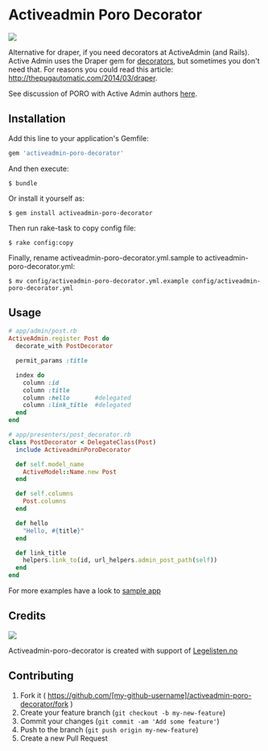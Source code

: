 # Activeadmin Poro Decorator

![](https://travis-ci.org/kiote/activeadmin-poro-decorator.svg?branch=master)

Alternative for draper, if you need decorators at ActiveAdmin (and Rails).
Active Admin uses the Draper gem for [decorators](http://activeadmin.info/docs/11-decorators.html), but sometimes you don't need that.
For reasons you could read this article: http://thepugautomatic.com/2014/03/draper.

See discussion of PORO with Active Admin authors [here](https://github.com/activeadmin/activeadmin/issues/3600).

## Installation

Add this line to your application's Gemfile:

```ruby
gem 'activeadmin-poro-decorator'
```

And then execute:

    $ bundle

Or install it yourself as:

    $ gem install activeadmin-poro-decorator

Then run rake-task to copy config file:

    $ rake config:copy

Finally, rename activeadmin-poro-decorator.yml.sample to activeadmin-poro-decorator.yml:

    $ mv config/activeadmin-poro-decorator.yml.example config/activeadmin-poro-decorator.yml

## Usage

```ruby
# app/admin/post.rb
ActiveAdmin.register Post do
  decorate_with PostDecorator

  permit_params :title

  index do
    column :id
    column :title
    column :hello       #delegated
    column :link_title  #delegated
  end
end

# app/presenters/post_decorator.rb
class PostDecorator < DelegateClass(Post)
  include ActiveadminPoroDecorator

  def self.model_name
    ActiveModel::Name.new Post
  end

  def self.columns
    Post.columns
  end

  def hello
    "Hello, #{title}"
  end

  def link_title
    helpers.link_to(id, url_helpers.admin_post_path(self))
  end
end
```

For more examples have a look to [sample app](https://github.com/kiote/aa_plus_poro)

## Credits
![](http://d3a5orex94acl6.cloudfront.net/assets/logo-sprites-a6de3b3521c14ee436ca3207d83cdf90.png)

Activeadmin-poro-decorator is created with support of [Legelisten.no](http://www.legelisten.no/om-oss)

## Contributing

1. Fork it ( https://github.com/[my-github-username]/activeadmin-poro-decorator/fork )
2. Create your feature branch (`git checkout -b my-new-feature`)
3. Commit your changes (`git commit -am 'Add some feature'`)
4. Push to the branch (`git push origin my-new-feature`)
5. Create a new Pull Request

